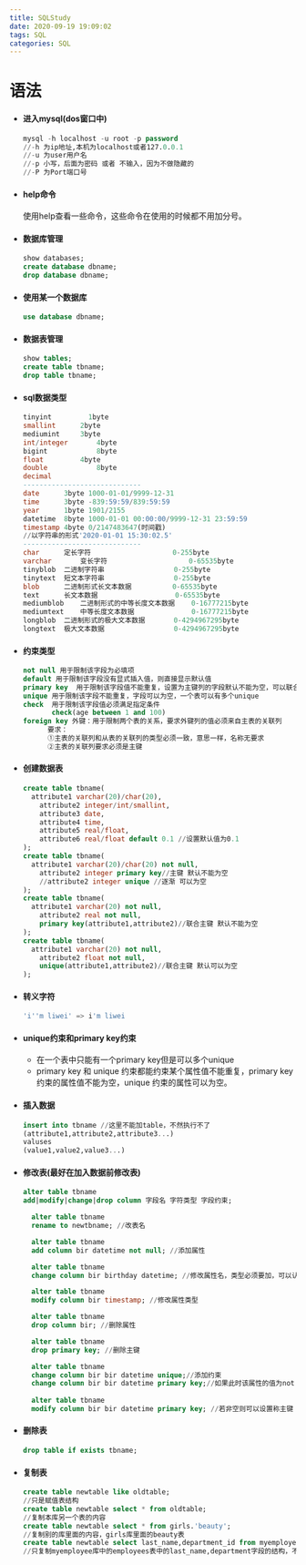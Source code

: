 ```yaml
---
title: SQLStudy
date: 2020-09-19 19:09:02
tags: SQL
categories: SQL
---
```


# 语法

* #### 进入mysql(dos窗口中)

  ```sql
  mysql -h localhost -u root -p password
  //-h 为ip地址,本机为localhost或者127.0.0.1
  //-u 为user用户名
  //-p 小写，后面为密码 或者 不输入，因为不做隐藏的
  //-P 为Port端口号
  ```

* #### help命令

  使用help查看一些命令，这些命令在使用的时候都不用加分号。

* #### 数据库管理

  ```sql
  show databases;
  create database dbname;
  drop database dbname;
  ```

* #### 使用某一个数据库

  ```sql
  use database dbname;
  ```

* #### 数据表管理

  ```sql
  show tables;
  create table tbname;
  drop table tbname;
  ```

* #### sql数据类型

  ```sql
  tinyint         1byte
  smallint		2byte
  mediumint		3byte
  int/integer		4byte
  bigint			8byte
  float			4byte
  double			8byte
  decimal			
  -----------------------------
  date		3byte 1000-01-01/9999-12-31
  time 		3byte -839:59:59/839:59:59
  year		1byte 1901/2155
  datetime 	8byte 1000-01-01 00:00:00/9999-12-31 23:59:59
  timestamp	4byte 0/2147483647(时间戳)
  //以字符串的形式'2020-01-01 15:30:02.5'
  -----------------------------
  char		定长字符 					0-255byte
  varchar		变长字符 					0-65535byte
  tinyblob	二进制字符串 				   0-255byte
  tinytext	短文本字符串				   0-255byte
  blob		二进制形式长文本数据 			0-65535byte
  text		长文本数据 					0-65535byte
  mediumblob	二进制形式的中等长度文本数据	  0-16777215byte
  mediumtext	中等长度文本数据			  0-16777215byte
  longblob	二进制形式的极大文本数据	   0-4294967295byte
  longtext	极大文本数据				   0-4294967295byte
  ```

* #### 约束类型

  ```sql
  not null 用于限制该字段为必填项
  default 用于限制该字段没有显式插入值，则直接显示默认值
  primary key  用于限制该字段值不能重复，设置为主键列的字段默认不能为空，可以联合主键，但一个表只能有一个主键
  unique 用于限制该字段不能重复，字段可以为空，一个表可以有多个unique
  check  用于限制该字段值必须满足指定条件
         check(age between 1 and 100)
  foreign key 外键：用于限制两个表的关系，要求外键列的值必须来自主表的关联列
  		要求：
  		①主表的关联列和从表的关联列的类型必须一致，意思一样，名称无要求
  		②主表的关联列要求必须是主键
  ```
  
  
  
* #### 创建数据表

  ```sql
  create table tbname(
  	attribute1 varchar(20)/char(20),
      attribute2 integer/int/smallint,
      attribute3 date,
      attribute4 time,
      attribute5 real/float,
      attribute6 real/float default 0.1 //设置默认值为0.1
  );
  create table tbname(
  	attribute1 varchar(20)/char(20) not null,
      attribute2 integer primary key//主键 默认不能为空
      //attribute2 integer unique //逐渐 可以为空
  );
  create table tbname(
  	attribute1 varchar(20) not null,
      attribute2 real not null,
      primary key(attribute1,attribute2)//联合主键 默认不能为空
  );
  create table tbname(
  	attribute1 varchar(20) not null,
      attribute2 float not null,
      unique(attribute1,attribute2)//联合主键 默认可以为空
  );
  ```

* #### 转义字符

  ```sql
  'i''m liwei' => i'm liwei
  ```

* #### unique约束和primary key约束

  * 在一个表中只能有一个primary key但是可以多个unique
  * primary key 和 unique 约束都能约束某个属性值不能重复，primary key 约束的属性值不能为空，unique 约束的属性可以为空。

* #### 插入数据

  ```sql
  insert into tbname //这里不能加table，不然执行不了
  (attribute1,attribute2,attribute3...)
  valuses
  (value1,value2,value3...)
  ```

* #### 修改表(最好在加入数据前修改表)

  ```sql
  alter table tbname
  add|modify|change|drop column 字段名 字符类型 字段约束;
  ```

  ```sql
    alter table tbname
    rename to newtbname; //改表名
  ```

  ```sql
    alter table tbname
    add column bir datetime not null; //添加属性
  ```

  ```sql
    alter table tbname
    change column bir birthday datetime; //修改属性名，类型必须要加，可以认为这里的修改就是删除原来的属性而添加一个新的属性，约束也可以改变。  
  ```

  ```sql
    alter table tbname
    modify column bir timestamp; //修改属性类型
  ```

  ```sql
    alter table tbname
    drop column bir; //删除属性
  ```

  ```sql
    alter table tbname
    drop primary key; //删除主键
  ```

  ```sql
    alter table tbname
    change column bir bir datetime unique;//添加约束
    change column bir bir datetime primary key;//如果此时该属性的值为not null则可以，否则应该先设置为not null,因为primary key默认not null
    
    alter table tbname
    modify column bir bir datetime primary key; //若非空则可以设置称主键
  ```

* #### 删除表

  ```sql
  drop table if exists tbname;
  ```

* #### 复制表

  ```sql
  create table newtable like oldtable;
  //只是赋值表结构
  create table newtable select * from oldtable;
  //复制本库另一个表的内容
  create table newtable select * from girls.'beauty';
  //复制别的库里面的内容，girls库里面的beauty表
  create table newtable select last_name,department_id from myemployee.'employees' where 1=2;
  //只复制myemployee库中的employees表中的last_name,department字段的结构，不包括具体数据
  ```

  

